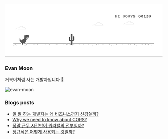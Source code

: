 ![dino.gif](./dino.gif)

### Evan Moon

거북이처럼 사는 개발자입니다 🐢

<img src="https://komarev.com/ghpvc/?username=evan-moon&label=Profile%20views&color=0e75b6&style=flat" alt="evan-moon" />

### Blogs posts

<!-- BLOG-POST-LIST:START -->

- [일 잘 하는 개발자는 왜 비즈니스까지 신경쓸까?](https://evan-moon.github.io/2020/10/24/buisiness-with-programming/)
- [Why we need to know about CORS?](https://evan-moon.github.io/2020/05/21/about-cors/en/)
- [정말 근무 시간만이 워라밸의 전부일까?](https://evan-moon.github.io/2020/09/27/work-life-balance/)
- [정규식은 어떻게 사용되는 것일까?](https://evan-moon.github.io/2020/08/15/regex-example/)
<!-- BLOG-POST-LIST:END -->
